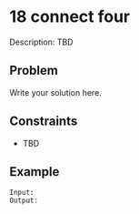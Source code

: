# 18 connect four

Description: TBD

## Problem

Write your solution here.

## Constraints

- TBD

## Example

```
Input:
Output:
```

